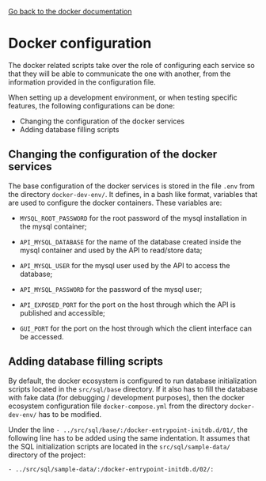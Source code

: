 [Go back to the docker documentation](Readme.md)

# Docker configuration

The docker related scripts take over the role of configuring each service so that
they will be able to communicate the one with another, from the information
provided in the configuration file.

When setting up a development environment, or when testing specific features,
the following configurations can be done:

* Changing the configuration of the docker services
* Adding database filling scripts

## Changing the configuration of the docker services

The base configuration of the docker services is stored in the file `.env` from
the directory `docker-dev-env/`. It defines, in a bash like format, variables that
are used to configure the docker containers. These variables are:

* `MYSQL_ROOT_PASSWORD` for the root password of the mysql installation in the
  mysql container;

* `API_MYSQL_DATABASE` for the name of the database created inside the mysql
  container and used by the API to read/store data;

* `API_MYSQL_USER` for the mysql user used by the API to access the database;

* `API_MYSQL_PASSWORD` for the password of the mysql user;

* `API_EXPOSED_PORT` for the port on the host through which the API is published
  and accessible;

* `GUI_PORT` for the port on the host through which the client interface can be
  accessed.

## Adding database filling scripts

By default, the docker ecosystem is configured to run database initialization
scripts located in the `src/sql/base` directory. If it also has to fill the database
with fake data (for debugging / development purposes), then the docker ecosystem
configuration file `docker-compose.yml` from the directory `docker-dev-env/` has
to be modified.

Under the line `- ../src/sql/base/:/docker-entrypoint-initdb.d/01/`, the following
line has to be added using the same indentation. It assumes that the SQL initialization
scripts are located in the `src/sql/sample-data/` directory of the project:

```
- ../src/sql/sample-data/:/docker-entrypoint-initdb.d/02/:
```
